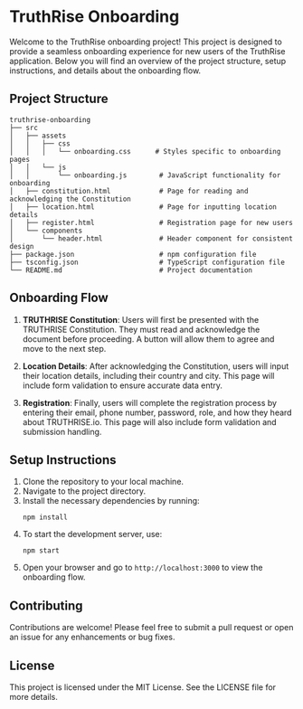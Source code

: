 # TruthRise Onboarding

Welcome to the TruthRise onboarding project! This project is designed to provide a seamless onboarding experience for new users of the TruthRise application. Below you will find an overview of the project structure, setup instructions, and details about the onboarding flow.

## Project Structure

```
truthrise-onboarding
├── src
│   ├── assets
│   │   ├── css
│   │   │   └── onboarding.css      # Styles specific to onboarding pages
│   │   └── js
│   │       └── onboarding.js        # JavaScript functionality for onboarding
│   ├── constitution.html            # Page for reading and acknowledging the Constitution
│   ├── location.html                # Page for inputting location details
│   ├── register.html                # Registration page for new users
│   └── components
│       └── header.html              # Header component for consistent design
├── package.json                     # npm configuration file
├── tsconfig.json                    # TypeScript configuration file
└── README.md                        # Project documentation
```

## Onboarding Flow

1. **TRUTHRISE Constitution**: Users will first be presented with the TRUTHRISE Constitution. They must read and acknowledge the document before proceeding. A button will allow them to agree and move to the next step.

2. **Location Details**: After acknowledging the Constitution, users will input their location details, including their country and city. This page will include form validation to ensure accurate data entry.

3. **Registration**: Finally, users will complete the registration process by entering their email, phone number, password, role, and how they heard about TRUTHRISE.io. This page will also include form validation and submission handling.

## Setup Instructions

1. Clone the repository to your local machine.
2. Navigate to the project directory.
3. Install the necessary dependencies by running:
   ```
   npm install
   ```
4. To start the development server, use:
   ```
   npm start
   ```
5. Open your browser and go to `http://localhost:3000` to view the onboarding flow.

## Contributing

Contributions are welcome! Please feel free to submit a pull request or open an issue for any enhancements or bug fixes.

## License

This project is licensed under the MIT License. See the LICENSE file for more details.